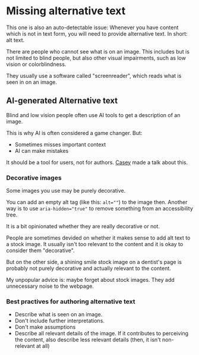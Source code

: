 # Missing alternative text

This one is also an auto-detectable issue: Whenever you have content
which is not in text form, you will need to provide alternative text.
In short: alt text.

There are people who cannot see what is on an image. This includes but 
is not limited to blind people, but also other visual impairments, such as
low vision or colorblindness.

They usually use a software called "screenreader", which reads what is
seen in on an image.

## AI-generated Alternative text

Blind and low vision people often use AI tools to get a description of an image.

This is why AI is often considered a game changer. But:

- Sometimes misses important context
- AI can make mistakes

It should be a tool for users, not for authors.
[Casey](https://conesible.de) made a talk about this.

### Decorative images

Some images you use may be purely decorative.

You can add an empty alt tag (like this: `alt=""`) to the image then.
Another way is to use `aria-hidden="true"` to remove something from an
accessibility tree.

It is a bit opinionated whether they are really decorative or not.

People are sometimes devided on whether it makes sense to add alt text
to a stock image. It usually isn't too relevant to the content and it is
okay to consider them "decorative".

But on the other side, a shining smile stock image on a dentist's
page is probably not purely decorative and actually relevant to the content.

My unpopular advice is: maybe forget about stock images.
They add unnecessary noise to the webpage.

### Best practives for authoring alternative text

- Describe what is seen on an image.
- Don't include further interpretations.
- Don't make assumptions
- Describe all relevant details of the image. If it contributes to
  perceiving the content, also describe less relevant details
  (then, it isn't non-relevant at all)
